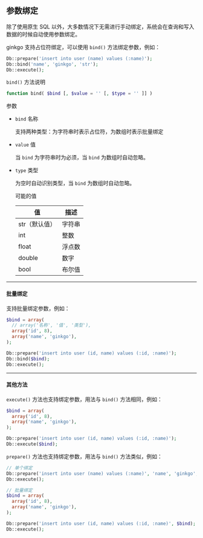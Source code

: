 ## 参数绑定

除了使用原生 SQL 以外，大多数情况下无需进行手动绑定，系统会在查询和写入数据的时候自动使用参数绑定。

ginkgo 支持占位符绑定，可以使用 `bind()` 方法绑定参数，例如：

``` php
Db::prepare('insert into user (name) values (:name)');
Db::bind('name', 'ginkgo', 'str');
Db::execute();
```

`bind()` 方法说明

``` php
function bind( $bind [, $value = '' [, $type = '' ]] )
```
参数

* `bind` 名称

  支持两种类型：为字符串时表示占位符，为数组时表示批量绑定

* `value` 值

  当 `bind` 为字符串时为必须，当 `bind` 为数组时自动忽略。

* `type` 类型

  为空时自动识别类型，当 `bind` 为数组时自动忽略。

  可能的值

  | 值 | 描述 |
  | - | - |
  | str（默认值） | 字符串 |
  | int | 整数 |
  | float | 浮点数 |
  | double | 数字 |
  | bool | 布尔值 |

----------

#### 批量绑定

支持批量绑定参数，例如：

``` php
$bind = array(
  // array('名称', '值', '类型'),
  array('id', 8),
  array('name', 'ginkgo'),
);

Db::prepare('insert into user (id, name) values (:id, :name)');
Db::bind($bind);
Db::execute();
```

----------

#### 其他方法

`execute()` 方法也支持绑定参数，用法与 `bind()` 方法相同，例如：

``` php
$bind = array(
  array('id', 8),
  array('name', 'ginkgo'),
);

Db::prepare('insert into user (id, name) values (:id, :name)');
Db::execute($bind);
```

`prepare()` 方法也支持绑定参数，用法与 `bind()` 方法类似，例如：

``` php
// 单个绑定
Db::prepare('insert into user (name) values (:name)', 'name', 'ginkgo', 'str');
Db::execute();

// 批量绑定
$bind = array(
  array('id', 8),
  array('name', 'ginkgo'),
);

Db::prepare('insert into user (id, name) values (:id, :name)', $bind);
Db::execute();
```
